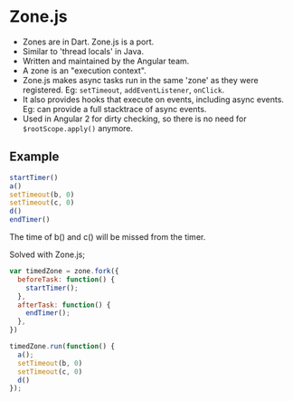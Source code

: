 Zone.js
=======

- Zones are in Dart. Zone.js is a port.
- Similar to 'thread locals' in Java.
- Written and maintained by the Angular team.
- A zone is an "execution context".
- Zone.js makes async tasks run in the same 'zone' as they were registered. Eg: `setTimeout`, `addEventListener`, `onClick`.
- It also provides hooks that execute on events, including async events. Eg: can provide a full stacktrace of async events.
- Used in Angular 2 for dirty checking, so there is no need for `$rootScope.apply()` anymore.

Example
-------

```javascript
startTimer()
a()
setTimeout(b, 0)
setTimeout(c, 0)
d()
endTimer()
```

The time of b() and c() will be missed from the timer.

Solved with Zone.js;

```javascript
var timedZone = zone.fork({
  beforeTask: function() {
    startTimer();  
  },
  afterTask: function() {
    endTimer();  
  },
})

timedZone.run(function() {
  a();
  setTimeout(b, 0)
  setTimeout(c, 0)
  d()
});
```
